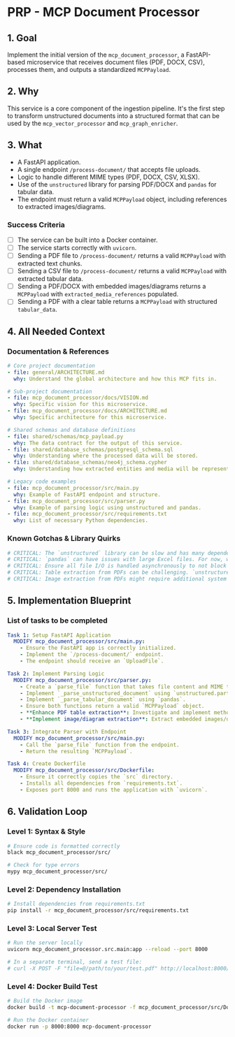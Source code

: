 # PRP - MCP Document Processor

## 1. Goal

Implement the initial version of the `mcp_document_processor`, a FastAPI-based microservice that receives document files (PDF, DOCX, CSV), processes them, and outputs a standardized `MCPPayload`.

## 2. Why

This service is a core component of the ingestion pipeline. It's the first step to transform unstructured documents into a structured format that can be used by the `mcp_vector_processor` and `mcp_graph_enricher`.

## 3. What

- A FastAPI application.
- A single endpoint `/process-document/` that accepts file uploads.
- Logic to handle different MIME types (PDF, DOCX, CSV, XLSX).
- Use of the `unstructured` library for parsing PDF/DOCX and `pandas` for tabular data.
- The endpoint must return a valid `MCPPayload` object, including references to extracted images/diagrams.

### Success Criteria

- [ ] The service can be built into a Docker container.
- [ ] The service starts correctly with `uvicorn`.
- [ ] Sending a PDF file to `/process-document/` returns a valid `MCPPayload` with extracted text chunks.
- [ ] Sending a CSV file to `/process-document/` returns a valid `MCPPayload` with extracted tabular data.
- [ ] Sending a PDF/DOCX with embedded images/diagrams returns a `MCPPayload` with `extracted_media_references` populated.
- [ ] Sending a PDF with a clear table returns a `MCPPayload` with structured `tabular_data`.

## 4. All Needed Context

### Documentation & References

```yaml
# Core project documentation
- file: general/ARCHITECTURE.md
  why: Understand the global architecture and how this MCP fits in.

# Sub-project documentation
- file: mcp_document_processor/docs/VISION.md
  why: Specific vision for this microservice.
- file: mcp_document_processor/docs/ARCHITECTURE.md
  why: Specific architecture for this microservice.

# Shared schemas and database definitions
- file: shared/schemas/mcp_payload.py
  why: The data contract for the output of this service.
- file: shared/database_schemas/postgresql_schema.sql
  why: Understanding where the processed data will be stored.
- file: shared/database_schemas/neo4j_schema.cypher
  why: Understanding how extracted entities and media will be represented in the graph.

# Legacy code examples
- file: mcp_document_processor/src/main.py
  why: Example of FastAPI endpoint and structure.
- file: mcp_document_processor/src/parser.py
  why: Example of parsing logic using unstructured and pandas.
- file: mcp_document_processor/src/requirements.txt
  why: List of necessary Python dependencies.
```

### Known Gotchas & Library Quirks

```python
# CRITICAL: The `unstructured` library can be slow and has many dependencies. Ensure the Docker build is efficient.
# CRITICAL: `pandas` can have issues with large Excel files. For now, we assume reasonable file sizes.
# CRITICAL: Ensure all file I/O is handled asynchronously to not block the FastAPI event loop.
# CRITICAL: Table extraction from PDFs can be challenging. `unstructured`'s `hi_res` strategy relies on Tesseract OCR, which needs to be installed and configured.
# CRITICAL: Image extraction from PDFs might require additional system dependencies or specific `unstructured` configurations.
```

## 5. Implementation Blueprint

### List of tasks to be completed

```yaml
Task 1: Setup FastAPI Application
  MODIFY mcp_document_processor/src/main.py:
    - Ensure the FastAPI app is correctly initialized.
    - Implement the `/process-document/` endpoint.
    - The endpoint should receive an `UploadFile`.

Task 2: Implement Parsing Logic
  MODIFY mcp_document_processor/src/parser.py:
    - Create a `parse_file` function that takes file content and MIME type.
    - Implement `_parse_unstructured_document` using `unstructured.partition`.
    - Implement `_parse_tabular_document` using `pandas`.
    - Ensure both functions return a valid `MCPPayload` object.
    - **Enhance PDF table extraction**: Investigate and implement methods to improve structured table extraction from PDFs (e.g., `unstructured` parameters, alternative libraries like `Camelot` or `Tabula-py`).
    - **Implement image/diagram extraction**: Extract embedded images/diagrams from PDFs and reference them in the `MCPPayload`.

Task 3: Integrate Parser with Endpoint
  MODIFY mcp_document_processor/src/main.py:
    - Call the `parse_file` function from the endpoint.
    - Return the resulting `MCPPayload`.

Task 4: Create Dockerfile
  MODIFY mcp_document_processor/src/Dockerfile:
    - Ensure it correctly copies the `src` directory.
    - Installs all dependencies from `requirements.txt`.
    - Exposes port 8000 and runs the application with `uvicorn`.
```

## 6. Validation Loop

### Level 1: Syntax & Style

```bash
# Ensure code is formatted correctly
black mcp_document_processor/src/

# Check for type errors
mypy mcp_document_processor/src/
```

### Level 2: Dependency Installation

```bash
# Install dependencies from requirements.txt
pip install -r mcp_document_processor/src/requirements.txt
```

### Level 3: Local Server Test

```bash
# Run the server locally
uvicorn mcp_document_processor.src.main:app --reload --port 8000

# In a separate terminal, send a test file:
# curl -X POST -F "file=@/path/to/your/test.pdf" http://localhost:8000/process-document/
```

### Level 4: Docker Build Test

```bash
# Build the Docker image
docker build -t mcp-document-processor -f mcp_document_processor/src/Dockerfile .

# Run the Docker container
docker run -p 8000:8000 mcp-document-processor
```
